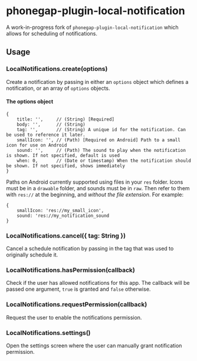 
# phonegap-plugin-local-notification

A work-in-progress fork of `phonegap-plugin-local-notification` which allows for scheduling of notifications.

## Usage

### LocalNotifications.create(options)

Create a notification by passing in either an `options` object which defines a notification, or an array of `options` objects.

#### The options object

```
{
    title: '',     // (String) [Required]
    body: '',      // (String)
    tag: '',       // (String) A unique id for the notification. Can be used to reference it later.
    smallIcon: '', // (Path) [Required on Android] Path to a small icon for use on Android
    sound: '',     // (Path) The sound to play when the notification is shown. If not specified, default is used
    when: 0,       // (Date or timestamp) When the notification should be shown. If not specified, shows immediately
}
```

Paths on Android currently supported using files in your `res` folder. Icons must be in a `drawable` folder, and sounds must be in `raw`. Then refer to them with `res://` at the beginning, and _without the file extension_. For example:

```
{
    smallIcon: 'res://my_small_icon',
    sound: 'res://my_notification_sound
}
```

### LocalNotifications.cancel({ tag: String })

Cancel a schedule notification by passing in the tag that was used to originally schedule it.

### LocalNotifications.hasPermission(callback)

Check if the user has allowed notifications for this app. The callback will be passed one argument, `true` is granted and `false` otherwise.

### LocalNotifications.requestPermission(callback)

Request the user to enable the notifications permission.

### LocalNotifications.settings()

Open the settings screen where the user can manually grant notification permission.
